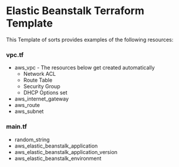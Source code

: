 # Elastic Beanstalk Terraform Template

This Template of sorts provides examples of the following resources:

### vpc.tf

- aws_vpc - The resources below get created automatically
  - Network ACL
  - Route Table
  - Security Group
  - DHCP Options set
- aws_internet_gateway
- aws_route
- aws_subnet

### main.tf

- random_string
- aws_elastic_beanstalk_application
- aws_elastic_beanstalk_application_version
- aws_elastic_beanstalk_environment
